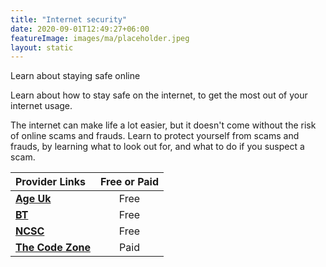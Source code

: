 ```yaml
---
title: "Internet security"
date: 2020-09-01T12:49:27+06:00
featureImage: images/ma/placeholder.jpeg
layout: static
---
```


Learn about staying safe online

Learn about how to stay safe on the internet, to get the most out of your internet usage.

The internet can make life a lot easier, but it doesn't come without the risk of online scams and frauds. Learn to protect yourself from scams and frauds, by learning what to look out for, and what to do if you suspect a scam.

| Provider Links      | Free or Paid  |  
| :-----------          | :--------------:      |  
| [**Age Uk**](https://www.ageuk.org.uk/information-advice/work-learning/technology-internet/internet-security/) | Free | 
| [**BT**](https://community.bt.com/t5/Announcements-Guides-Community/Staying-safe-online-Free-10-minute-training/td-p/2187501) | Free | 
| [**NCSC**](https://www.ncsc.gov.uk/collection/top-tips-for-staying-secure-online) | Free | 
| [**The Code Zone**](https://www.thecodezone.co.uk/) | Paid | 
  

<br/><br/>






